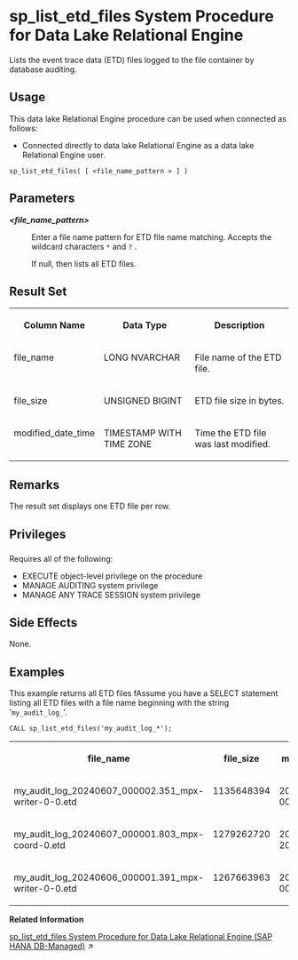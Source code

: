 <!-- loio5f0eb4a9f1734b6d9ef6661867578898 -->

# sp\_list\_etd\_files System Procedure for Data Lake Relational Engine

Lists the event trace data \(ETD\) files logged to the file container by database auditing.



<a name="loio5f0eb4a9f1734b6d9ef6661867578898__section_p4t_vqn_14b"/>

## Usage

This data lake Relational Engine procedure can be used when connected as follows:

-   Connected directly to data lake Relational Engine as a data lake Relational Engine user.



```
sp_list_etd_files( [ <file_name_pattern > ] )
```



<a name="loio5f0eb4a9f1734b6d9ef6661867578898__sp_list_etd_files_parm1"/>

## Parameters


<dl>
<dt><b>

*<file\_name\_pattern\>* 

</b></dt>
<dd>

Enter a file name pattern for ETD file name matching. Accepts the wildcard characters `*` and `?` .

If null, then lists all ETD files.



</dd>
</dl>



<a name="loio5f0eb4a9f1734b6d9ef6661867578898__sp_list_etd_files_Output1"/>

## Result Set


<table>
<tr>
<th valign="top">

Column Name

</th>
<th valign="top">

Data Type

</th>
<th valign="top">

Description

</th>
</tr>
<tr>
<td valign="top">

file\_name

</td>
<td valign="top">

LONG NVARCHAR

</td>
<td valign="top">

File name of the ETD file.

</td>
</tr>
<tr>
<td valign="top">

file\_size

</td>
<td valign="top">

UNSIGNED BIGINT

</td>
<td valign="top">

ETD file size in bytes.

</td>
</tr>
<tr>
<td valign="top">

modified\_date\_time

</td>
<td valign="top">

TIMESTAMP WITH TIME ZONE

</td>
<td valign="top">

Time the ETD file was last modified.

</td>
</tr>
</table>



<a name="loio5f0eb4a9f1734b6d9ef6661867578898__sp_list_etd_files_remarks1"/>

## Remarks

The result set displays one ETD file per row.



<a name="loio5f0eb4a9f1734b6d9ef6661867578898__sp_list_etd_files_priv1"/>

## Privileges



### 

Requires all of the following:

-   EXECUTE object-level privilege on the procedure
-   MANAGE AUDITING system privilege
-   MANAGE ANY TRACE SESSION system privilege



<a name="loio5f0eb4a9f1734b6d9ef6661867578898__sp_list_etd_files_sideeffects1"/>

## Side Effects

None.



<a name="loio5f0eb4a9f1734b6d9ef6661867578898__sp_list_etd_files_example1"/>

## Examples

This example returns all ETD files fAssume you have a SELECT statement listing all ETD files with a file name beginning with the string '`my_audit_log_`'.

```
CALL sp_list_etd_files('my_audit_log_*');
```


<table>
<tr>
<th valign="top">

file\_name

</th>
<th valign="top">

file\_size

</th>
<th valign="top">

modified\_date\_time

</th>
</tr>
<tr>
<td valign="top">

my\_audit\_log\_20240607\_000002.351\_mpx-writer-0-0.etd

</td>
<td valign="top">

1135648394

</td>
<td valign="top">

2024-06-07 00:00:18.000+00:00

</td>
</tr>
<tr>
<td valign="top">

my\_audit\_log\_20240607\_000001.803\_mpx-coord-0.etd

</td>
<td valign="top">

1279262720

</td>
<td valign="top">

2024-06-07 20:47:11.000+00:00

</td>
</tr>
<tr>
<td valign="top">

my\_audit\_log\_20240606\_000001.391\_mpx-writer-0-0.etd

</td>
<td valign="top">

1267663963

</td>
<td valign="top">

2024-06-07 00:00:04.000+00:00

</td>
</tr>
</table>

**Related Information**  


[sp_list_etd_files System Procedure for Data Lake Relational Engine (SAP HANA DB-Managed)](https://help.sap.com/viewer/a898e08b84f21015969fa437e89860c8/2024_3_QRC/en-US/0f76c8361cd84a2b8b35f74382b9265f.html "Lists the event trace data (ETD) files logged to the file container by database auditing.") :arrow_upper_right:

